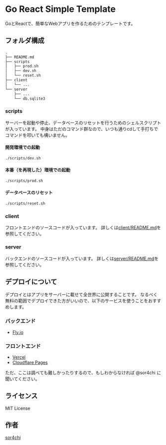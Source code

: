 # Go React Simple Template

GoとReactで、簡単なWebアプリを作るためのテンプレートです。

## フォルダ構成

```txt
.
├── README.md
├── scripts
│   ├── prod.sh
│   ├── dev.sh
│   └── reset.sh
├── client
│   └── ...
└── server
    ├── ...
    └── db.sqlite3
```

### scripts

サーバーを起動や停止、データベースのリセットを行うためのシェルスクリプトが入っています。
中身はただのコマンド群なので、いつも通りcdして手打ちでコマンドを叩いても構いません。

#### 開発環境での起動

```sh
./scripts/dev.sh
```

#### 本番（を再現した）環境での起動

```sh
./scripts/prod.sh
```

#### データベースのリセット

```sh
./scripts/reset.sh
```

### client

フロントエンドのソースコードが入っています。
詳しくは[client/README.md](./client/README.md)を参照してください。

### server

バックエンドのソースコードが入っています。
詳しくは[server/README.md](./server/README.md)を参照してください。

## デプロイについて

デプロイとはアプリをサーバーに載せて全世界に公開することです。
なるべく無料の範囲でデプロイできた方がいいので、以下のサービスを使うことをおすすめします。

### バックエンド

- [Fly.io](https://fly.io/)

### フロントエンド

- [Vercel](https://vercel.com/)
- [Cloudflare Pages](https://pages.cloudflare.com/)

ただ、ここは調べても難しかったりするので、もしわからなければ @sor4chi に聞いてください。

## ライセンス

MIT License

## 作者

[sor4chi](https://github.com/sor4chi)
